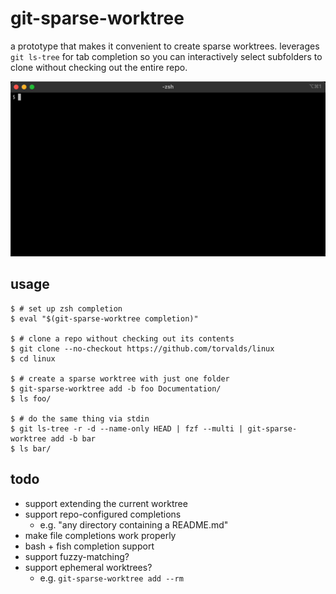 # git-sparse-worktree

a prototype that makes it convenient to create sparse worktrees. leverages `git ls-tree` for tab completion so you can interactively select subfolders to clone without checking out the entire repo. 

![](./demo.gif)

## usage

```console
$ # set up zsh completion
$ eval "$(git-sparse-worktree completion)"

$ # clone a repo without checking out its contents
$ git clone --no-checkout https://github.com/torvalds/linux
$ cd linux

$ # create a sparse worktree with just one folder
$ git-sparse-worktree add -b foo Documentation/
$ ls foo/

$ # do the same thing via stdin
$ git ls-tree -r -d --name-only HEAD | fzf --multi | git-sparse-worktree add -b bar
$ ls bar/
```

## todo

* support extending the current worktree
* support repo-configured completions
  * e.g. "any directory containing a README.md"
* make file completions work properly
* bash + fish completion support
* support fuzzy-matching?
* support ephemeral worktrees?
  * e.g. `git-sparse-worktree add --rm`

